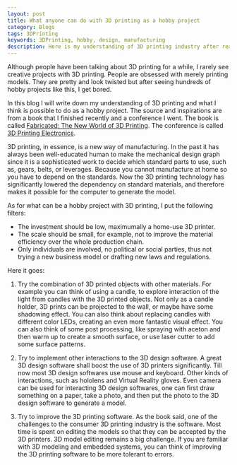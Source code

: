 ```yaml
---
layout: post
title: What anyone can do with 3D printing as a hobby project
category: Blogs
tags: 3DPrinting
keywords: 3DPrinting, hobby, design, manufacturing
description: Here is my understanding of 3D printing industry after reading 'Fabricated, The New World of 3D Printing' and going to a 3D printing electronics conference. I also listed some areas that can be explored as a personal hobby project.
---
```


Although people have been talking about 3D printing for a while, I rarely see creative projects with 3D printing. People are obsessed with merely printing models. They are pretty and look twisted but after seeing hundreds of hobby projects like this, I get bored.

In this blog I will write down my understanding of 3D printing and what I think is possible to do as a hobby project. The source and inspirations are from a book that I finished recently and a conference I went. The book is called [Fabricated: The New World of 3D Printing](https://books.google.nl/books/about/Fabricated.html?id=IuOGAQP0CD8C&redir_esc=y). The conference is called [3D Printing Electronics](http://www.3dprintingelectronicsconference.com/).

3D printing, in essence, is a new way of manufacturing. In the past it has always been well-educated human to make the mechanical design graph since it is a sophisticated work to decide which standard parts to use, such as, gears, belts, or leverages. Because you cannot manufacture at home so you have to depend on the standards. Now the 3D printing technology has significantly lowered the dependency on standard materials, and therefore makes it possible for the computer to generate the model.

As for what can be a hobby project with 3D printing, I put the following filters:

* The investment should be low, maximumally a home-use 3D printer.
* The scale should be small, for example, not to improve the material efficiency over the whole production chain.
* Only individuals are involved, no political or social parties, thus not trying a new business model or drafting new laws and regulations.

Here it goes:

1. Try the combination of 3D printed objects with other materials. For example you can think of using a candle, to explore interaction of the light from candles with the 3D printed objects. Not only as a candle holder, 3D prints can be projected to the wall, or maybe have some shadowing effect. You can also think about replacing candles with different color LEDs, creating an even more fantastic visual effect. You can also think of some post processing, like spraying with aceton and then warm up to create a smooth surface, or use laser cutter to add some surface patterns.

2. Try to implement other interactions to the 3D design software. A great 3D design software shall boost the use of 3D printers significantly. Till now most 3D design softwares use mouse and keyboard. Other kinds of interactions, such as hololens and Virtual Reality gloves. Even camera can be used for interacting 3D design softwares, one can first draw something on a paper, take a photo, and then put the photo to the 3D design software to generate a model.

3. Try to improve the 3D printing software. As the book said, one of the challenges to the consumer 3D printing industry is the software. Most time is spent on editing the models so that they can be accepted by the 3D printers. 3D model editing remains a big challenge. If you are familiar with 3D modeling and embedded systems, you can think of improving the 3D printing software to be more tolerant to errors.
